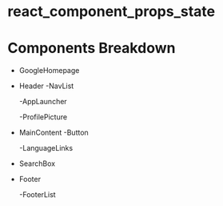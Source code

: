 # react_component_props_state

# Components Breakdown

* GoogleHomepage

 * Header
     -NavList
     
     -AppLauncher
     
     -ProfilePicture

 * MainContent
     -Button
     
     -LanguageLinks

* SearchBox
* Footer

     -FooterList
